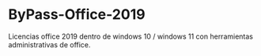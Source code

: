 # ByPass-Office-2019
Licencias office 2019 dentro de windows 10 / windows 11 con herramientas administrativas de office.
